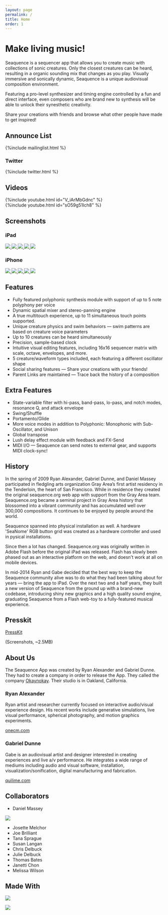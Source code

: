```yaml
---
layout: page
permalink: /
title: Home
order: 1
---
```


# Make living music!

Seaquence is a sequencer app that allows you to create music with collections of sonic creatures. Only the closest creatures can be heard, resulting in a organic sounding mix that changes as you play. Visually immersive and sonically dynamic, Seaquence is a unique audiovisual composition environment.

Featuring a pro-level synthesizer and timing engine controlled by a fun and direct interface, even composers who are brand new to synthesis will be able to unlock their synesthetic creativity.

Share your creations with friends and browse what other people have made to get inspired!


## Announce List

{%include mailinglist.html %}

### Twitter

{%include twitter.html %}


## Videos

{%include youtube.html id="V_iArMbGdnc" %}
<br />
{%include youtube.html id="sO59g51Ich8" %}

## Screenshots

### iPad

<div class="screenshot-50">
<a href="{{site.baseurl}}/images/screenshots/screenshot_iPad12.9_2x_00009.png">
<img src="{{site.baseurl}}/images/screenshots/screenshot_iPad12.9_2x_00009_thumb.png" />
</a>
<a href="{{site.baseurl}}/images/screenshots/screenshot_iPad12.9_2x_00029.png">
<img src="{{site.baseurl}}/images/screenshots/screenshot_iPad12.9_2x_00029_thumb.png" />
</a>
<a href="{{site.baseurl}}/images/screenshots/screenshot_iPad12.9_2x_00053.png">
<img src="{{site.baseurl}}/images/screenshots/screenshot_iPad12.9_2x_00053_thumb.png" />
</a>
<a href="{{site.baseurl}}/images/screenshots/screenshot_iPad12.9_2x_00066.png">
<img src="{{site.baseurl}}/images/screenshots/screenshot_iPad12.9_2x_00066_thumb.png" />
</a>
<a href="{{site.baseurl}}/images/screenshots/screenshot_iPad12.9_2x_00094.png">
<img src="{{site.baseurl}}/images/screenshots/screenshot_iPad12.9_2x_00094_thumb.png" />
</a>
</div>

<div class="clear"></div>

### iPhone

<div class="screenshot-33">
<a href="{{site.baseurl}}/images/screenshots/screenshot_iPhone6p_3x_00000.png">
<img src="{{site.baseurl}}/images/screenshots/screenshot_iPhone6p_3x_00000_thumb.png" />
</a>
<a href="{{site.baseurl}}/images/screenshots/screenshot_iPhone6p_3x_00002.png">
<img src="{{site.baseurl}}/images/screenshots/screenshot_iPhone6p_3x_00002_thumb.png" />
</a>
<a href="{{site.baseurl}}/images/screenshots/screenshot_iPhone6p_3x_00008.png">
<img src="{{site.baseurl}}/images/screenshots/screenshot_iPhone6p_3x_00008_thumb.png" />
</a>
<a href="{{site.baseurl}}/images/screenshots/screenshot_iPhone6p_3x_00048.png">
<img src="{{site.baseurl}}/images/screenshots/screenshot_iPhone6p_3x_00048_thumb.png" />
</a>
<a href="{{site.baseurl}}/images/screenshots/screenshot_iPhone6p_3x_00049.png">
<img src="{{site.baseurl}}/images/screenshots/screenshot_iPhone6p_3x_00049_thumb.png">
</a>
</div>


## Features

  - Fully featured polyphonic synthesis module with support of up to 5 note polyphony per voice
  - Dynamic spatial mixer and stereo-panning engine
  - A true multitouch experience, up to 11 simultaneous touch points supported.
  - Unique creature physics and swim behaviors — swim patterns are based on creature voice parameters
  - Up to 10 creatures can be heard simultaneously
  - Precision, sample-based clock
  - Intuitive visual editing features, including 16x16 sequencer matrix with scale, octave, envelopes, and more.
  - 5 creature/waveform types included, each featuring a different oscillator shape
  - Social sharing features — Share your creations with your friends!
  - Parent Links are maintained — Trace back the history of a composition


## Extra Features

  - State-variable filter with hi-pass, band-pass, lo-pass, and notch modes, resonance Q, and attack envelope
  - Swing/Shuffle
  - Portamento/Glide
  - More voice modes in addition to Polyphonic: Monophonic with Sub-Oscillator, and Unison
  - Global transpose
  - Lush delay effect module with feedback and FX-Send
  - MIDI I/O — Seaquence can send notes to external gear, and supports MIDI clock-sync!


## History

In the spring of 2009 Ryan Alexander, Gabriel Dunne, and Daniel Massey participated in fledgling arts organization Gray Area’s first artist residency in the Tenderloin, the heart of San Francisco. While in residence they created the original seaquence.org web app with support from the Gray Area team. Seaquence.org became a seminal project in Gray Area history that blossomed into a vibrant community and has accumulated well over 300,000 compositions. It continues to be enjoyed by people around the world.

Seaquence spanned into physical installation as well. A hardware 'SeaNome' RGB button grid was created as a hardware controller and used in pysical installations.

Since then a lot has changed. Seaquence.org was originally written in Adobe Flash before the original iPad was released. Flash has slowly been phased out as an interactive platform on the web, and doesn't work at all on mobile devices.

In mid-2014 Ryan and Gabe decided that the best way to keep the Seaquence community alive was to do what they had been talking about for years — bring the app to iPad. Over the next two and a half years, they built a new version of Seaquence from the ground up with a brand-new codebase, introducing shiny new graphics and a high quality sound engine, graduating Seaquence from a Flash web-toy to a fully-featured musical experience.


## Presskit

<a href="{{site.baseurl}}/press" class="button">PressKit</a>

(Screenshots, ~2.5MB)

## About Us

The Seaquence App was created by Ryan Alexander and Gabriel Dunne. They had to create a company in order to release the App. They called the company [Okaynokay](http://okaynokay.xyz). Their studio is in Oakland, California.


### Ryan Alexander

Ryan artist and researcher currently focused on interactive audio/visual experience design. His recent works include generative simulations, live visual performance, spherical photography, and motion graphics experiments.

[onecm.com](http://onecm.com)

### Gabriel Dunne

Gabe is an audiovisual artist and designer interested in creating experiences and live a/v performance. He integrates a wide range of mediums including audio and visual software, installation, visualization/sonification, digital manufacturing and fabrication.

[quilime.com](http://quilime.com)



## Collaborators

- Daniel Massey

<a href="http://grayarea.org">
<img src="{{site.baseurl}}/images/logos/grayarea.svg" />
</a>

- Josette Melchor
- Joe Brilliant
- Tana Sprague
- Susan Langan
- Chris Delbuck
- Julie Delbuck
- Thomas Bates
- Janetti Chon
- Melissa Wilson

## Made With

<a href="http://libcinder.org"><img src="{{site.baseurl}}/images/logos/cinder.svg"  /></a>

<a href="http://http://puredata.info/"><img src="{{site.baseurl}}/images/logos/puredata.png" /></a>
